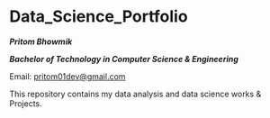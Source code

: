 # Data_Science_Portfolio

***Pritom Bhowmik***

***Bachelor of Technology in Computer Science & Engineering***

Email: pritom01dev@gmail.com

This repository contains my data analysis and data science works &amp; Projects.

